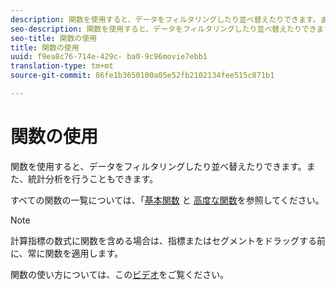 ```yaml
---
description: 関数を使用すると、データをフィルタリングしたり並べ替えたりできます。また、統計分析を行うこともできます。
seo-description: 関数を使用すると、データをフィルタリングしたり並べ替えたりできます。また、統計分析を行うこともできます。
seo-title: 関数の使用
title: 関数の使用
uuid: f9ea8c76-714e-429c- ba0-9c96movie7ebb1
translation-type: tm+mt
source-git-commit: 86fe1b3650100a05e52fb2102134fee515c871b1

---
```



# 関数の使用

関数を使用すると、データをフィルタリングしたり並べ替えたりできます。また、統計分析を行うこともできます。

すべての関数の一覧については、「[基本関数](../../../../../components/c-calcmetrics/cm-reference/cm-functions.md#concept_E3022D5EEEE145B69A23438BAF7016B2) と [高度な関数](../../../../../components/c-calcmetrics/cm-reference/cm-adv-functions.md#concept_A5FB9127D70F4E1AA02D1ACBF4F54174)を参照してください。

>[!NOTE]
>
>計算指標の数式に関数を含める場合は、指標またはセグメントをドラッグする前に、常に関数を適用します。

関数の使い方については、この[ビデオ](https://youtu.be/SSyWvomnewI)をご覧ください。
